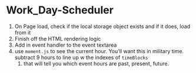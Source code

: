 # Work_Day-Scheduler

1. On Page load, check if the local storage object exists and if it does, load from it
2. Finish off the HTML rendering logic
3. Add in event handler to the event textarea
4. use `moment.js` to see the current hour. You'll want this in military time. subtract 9 hours to line up w the indexes of `timeBlocks`
    1. that will tell you which event hours are past, present, future.